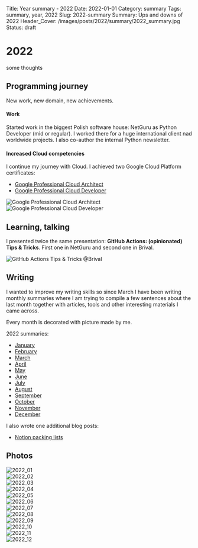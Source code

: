 Title: Year summary - 2022
Date: 2022-01-01
Category: summary
Tags: summary, year, 2022
Slug: 2022-summary
Summary: Ups and downs of 2022
Header_Cover: /images/posts/2022/summary/2022_summary.jpg
Status: draft

# 2022

some thoughts

## Programming journey

New work, new domain, new achievements.

#### Work

Started work in the biggest Polish software house: NetGuru as Python Developer (mid or regular).
I worked there for a huge international client nad worldwide projects.
I also co-author the internal Python newsletter.

#### Increased Cloud competencies

I continue my journey with Cloud.
I achieved two Google Cloud Platform certificates:

- [Google Professional Cloud Architect](https://www.credential.net/fc647c87-e199-4dd2-b34e-67dbb7bc3d10)
- [Google Professional Cloud Developer](https://www.credential.net/47fe6c30-0530-4291-8f72-93d0bf5d682e)

<img src="{static}/images/posts/2022/summary/gcp_pca.png" alt="Google Professional Cloud Architect" style="display: block; margin-left: auto; margin-right: auto;">

<img src="{static}/images/posts/2022/summary/gcp_pcd.png" alt="Google Professional Cloud Developer" style="display: block; margin-left: auto; margin-right: auto;">

## Learning, talking

I presented twice the same presentation: **GitHub Actions: (opinionated) Tips & Tricks**.
First one in NetGuru and second one in Brival.

![GitHub Actions Tips & Tricks @Brival]({static}/images/posts/2022/2022_10_brival.jpg)

## Writing

I wanted to improve my writing skills so since March I have been writing monthly summaries where I am trying to compile
a few sentences about the last month together with articles, tools and other interesting materials I came across.

Every month is decorated with picture made by me.

2022 summaries:

- [January]({filename}/posts/2022_01_31_january_links.md)
- [February]({filename}/posts/2022_02_28_february_links.md)
- [March]({filename}/posts/2022_03_31_march_links.md)
- [April]({filename}/posts/2022_04_30_april_links.md)
- [May]({filename}/posts/2022_05_31_may_links.md)
- [June]({filename}/posts/2022_06_30_june_links.md)
- [July]({filename}/posts/2022_07_31_july_links.md)
- [August]({filename}/posts/2022_08_31_august_links.md)
- [September]({filename}/posts/2022_09_30_september_links.md)
- [October]({filename}/posts/2022_10_31_october_links.md)
- [November]({filename}/posts/2022_11_30_november_links.md)
- [December]({filename}/posts/2022_12_31_december_links.md)

I also wrote one additional blog posts:

- [Notion packing lists]({filename}/posts/2022_10_xx_notion_packing_list.md)

## Photos

![2022_01]({static}/images/posts/2022/2022_01_xx.jpg)
<br>
![2022_02]({static}/images/posts/2022/2022_02_xx.jpg)
<br>
![2022_03]({static}/images/posts/2022/2022_03_xx.jpg)
<br>
![2022_04]({static}/images/posts/2022/2022_04_xx.jpg)
<br>
![2022_05]({static}/images/posts/2022/2022_05_xx.jpg)
<br>
![2022_06]({static}/images/posts/2022/2022_06_xx.jpg)
<br>
![2022_07]({static}/images/posts/2022/2022_07_xx.jpg)
<br>
![2022_08]({static}/images/posts/2022/2022_08_xx.jpg)
<br>
![2022_09]({static}/images/posts/2022/2022_09_xx.jpg)
<br>
![2022_10]({static}/images/posts/2022/2022_10_xx.jpg)
<br>
![2022_11]({static}/images/posts/2022/2022_11_xx.jpg)
<br>
![2022_12]({static}/images/posts/2022/2022_12_xx.jpg)
<br>
